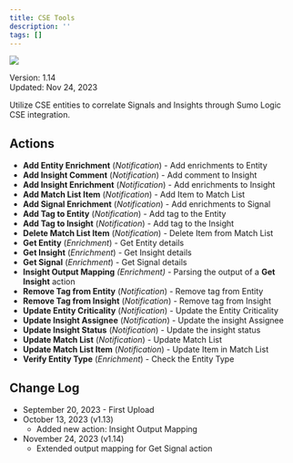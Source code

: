 ```yaml
---
title: CSE Tools
description: ''
tags: []
---
```


![](/img/platform-services/automation-service/app-central/logos/cse-tools.png)

Version: 1.14  
Updated: Nov 24, 2023

Utilize CSE entities to correlate Signals and Insights through Sumo Logic CSE integration.

## Actions

* **Add Entity Enrichment** (*Notification*) - Add enrichments to Entity
* **Add Insight Comment** (*Notification*) - Add comment to Insight
* **Add Insight Enrichment** (*Notification*) - Add enrichments to Insight
* **Add Match List Item** (*Notification*) - Add Item to Match List
* **Add Signal Enrichment** (*Notification*) - Add enrichments to Signal
* **Add Tag to Entity** (*Notification*) - Add tag to the Entity
* **Add Tag to Insight** (*Notification*) - Add tag to the Insight
* **Delete Match List Item** (*Notification*) - Delete Item from Match List
* **Get Entity** (*Enrichment*) - Get Entity details
* **Get Insight** (*Enrichment*) - Get Insight details
* **Get Signal** (*Enrichment*) - Get Signal details
* **Insight Output Mapping** *(Enrichment) -* Parsing the output of a **Get Insight** action
* **Remove Tag from Entity** (*Notification*) - Remove tag from Entity
* **Remove Tag from Insight** (*Notification*) - Remove tag from Insight
* **Update Entity Criticality** (*Notification*) - Update the Entity Criticality
* **Update Insight Assignee** (*Notification*) - Update the insight Assignee
* **Update Insight Status** (*Notification*) - Update the insight status
* **Update Match List** (*Notification*) - Update Match List
* **Update Match List Item** (*Notification*) - Update Item in Match List
* **Verify Entity Type** (*Enrichment*) - Check the Entity Type

## Change Log

* September 20, 2023 - First Upload
* October 13, 2023 (v1.13)
	+ Added new action: Insight Output Mapping
* November 24, 2023 (v1.14)
	+ Extended output mapping for Get Signal action
